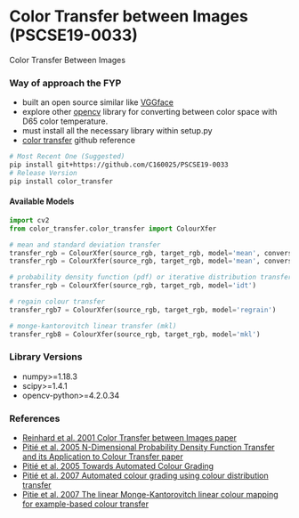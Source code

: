 # Color Transfer between Images (PSCSE19-0033)
Color Transfer Between Images 

### Way of approach the FYP
- built an open source similar like [VGGface](https://github.com/rcmalli/keras-vggface) 
- explore other [opencv](https://opencv-python-tutroals.readthedocs.io/en/latest/py_tutorials/py_tutorials.html) library for converting between color space with D65 color temperature.
- must install all the necessary library within setup.py
- [color transfer](https://github.com/jrosebr1/color_transfer) github reference 

~~~bash
# Most Recent One (Suggested)
pip install git+https://github.com/C160025/PSCSE19-0033
# Release Version
pip install color_transfer
~~~

#### Available Models
```python
import cv2
from color_transfer.color_transfer import ColourXfer

# mean and standard deviation transfer
transfer_rgb = ColourXfer(source_rgb, target_rgb, model='mean', conversion='opencv')
transfer_rgb = ColourXfer(source_rgb, target_rgb, model='mean', conversion='matrix')

# probability density function (pdf) or iterative distribution transfer (idt)
transfer_rgb = ColourXfer(source_rgb, target_rgb, model='idt')

# regain colour transfer
transfer_rgb7 = ColourXfer(source_rgb, target_rgb, model='regrain')

# monge-kantorovitch linear transfer (mkl)
transfer_rgb8 = ColourXfer(source_rgb, target_rgb, model='mkl')

```

### Library Versions
- numpy>=1.18.3
- scipy>=1.4.1
- opencv-python>=4.2.0.34

### References
- [Reinhard et al. 2001 Color Transfer between Images paper](http://erikreinhard.com/papers/colourtransfer.pdf)
- [Pitié et al. 2005 N-Dimensional Probability Density Function Transfer and its Application to Colour Transfer paper](https://github.com/frcs/colour-transfer/blob/master/publications/pitie05iccv.pdf)
- [Pitié et al. 2005 Towards Automated Colour Grading](https://github.com/frcs/colour-transfer/blob/master/publications/pitie05cvmp.pdf)
- [Pitié et al. 2007 Automated colour grading using colour distribution transfer](https://github.com/frcs/colour-transfer/blob/master/publications/pitie07cviu.pdf)
- [Pitie et al. 2007 The linear Monge-Kantorovitch linear colour mapping for example-based colour transfer](https://github.com/frcs/colour-transfer/blob/master/publications/pitie07cvmp.pdf)